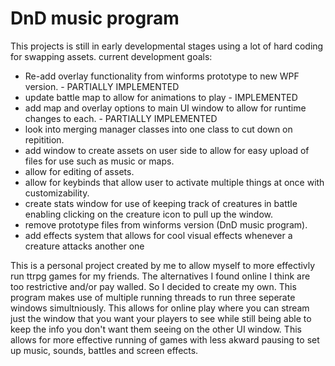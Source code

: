 # DnD music program

This projects is still in early developmental stages using a lot of hard coding for swapping assets.
current development goals:
  * Re-add overlay functionality from winforms prototype to new WPF version. - PARTIALLY IMPLEMENTED
  * update battle map to allow for animations to play - IMPLEMENTED
  * add map and overlay options to main UI window to allow for runtime changes to each. - PARTIALLY IMPLEMENTED
  * look into merging manager classes into one class to cut down on repitition.
  * add window to create assets on user side to allow for easy upload of files for use such as music or maps.
  * allow for editing of assets.
  * allow for keybinds that allow user to activate multiple things at once with customizability.
  * create stats window for use of keeping track of creatures in battle enabling clicking on the creature icon to pull up the window.
  * remove prototype files from winforms version (DnD music program).
  * add effects system that allows for cool visual effects whenever a creature attacks another one

This is a personal project created by me to allow myself to more effectivly run ttrpg games for my friends. The alternatives I found online I think are too restrictive and/or pay walled. So I decided to create my own. This program makes use of multiple running threads to run three seperate windows simultniously. This allows for online play where you can stream just the window that you want your players to see while still being able to keep the info you don't want them seeing on the other UI window. This allows for more effective running of games with less akward pausing to set up music, sounds, battles and screen effects.
